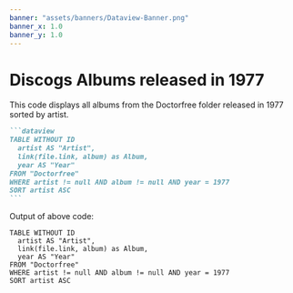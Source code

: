 ```yaml
---
banner: "assets/banners/Dataview-Banner.png"
banner_x: 1.0
banner_y: 1.0
---
```


# Discogs Albums released in 1977

This code displays all albums from the Doctorfree folder released in 1977 sorted by artist.

````markdown
```dataview
TABLE WITHOUT ID
  artist AS "Artist",
  link(file.link, album) as Album,
  year AS "Year"
FROM "Doctorfree"
WHERE artist != null AND album != null AND year = 1977
SORT artist ASC
```
````

Output of above code:

```dataview
TABLE WITHOUT ID
  artist AS "Artist",
  link(file.link, album) as Album,
  year AS "Year"
FROM "Doctorfree"
WHERE artist != null AND album != null AND year = 1977
SORT artist ASC
```
